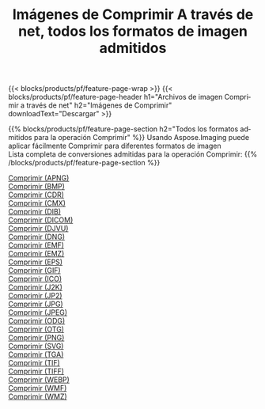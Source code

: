 ﻿---
title: Imágenes de Comprimir A través de net, todos los formatos de imagen admitidos 
weight: 3920
url: /es/net/compress 
lang: es
langdirlevel: 2
locales: zh-hans,ja,it,ru,de,es,fr,nl,id,lt,pl,pt,vi,tr,ko,zh-hant,ar,hi,th,sv,cs,uk,he
description: Usando Aspose.Imaging puede fácilmente Comprimir imágenes a través de net
---

{{< blocks/products/pf/feature-page-wrap >}}
{{< blocks/products/pf/feature-page-header h1="Archivos de imagen Comprimir a través de net" h2="Imágenes de Comprimir" downloadText="Descargar" >}}


{{% blocks/products/pf/feature-page-section  h2="Todos los formatos admitidos para la operación Comprimir" %}}
Usando Aspose.Imaging puede aplicar fácilmente Comprimir para diferentes formatos de imagen
<br/>
Lista completa de conversiones admitidas para la operación Comprimir:
{{% /blocks/products/pf/feature-page-section %}}
<div class="container-fluid productfamilypage bg-gray">
    <div class="convertypes bg-gray agp-content section">
        <div class="container">
		<div class="row other-converters">
		    <div class='col-md-2 other-converter remove-lp remove-rp'><a href="/imaging/es/net/compress/apng" >Comprimir (APNG)</a></div><div class='col-md-2 other-converter remove-lp remove-rp'><a href="/imaging/es/net/compress/bmp" >Comprimir (BMP)</a></div><div class='col-md-2 other-converter remove-lp remove-rp'><a href="/imaging/es/net/compress/cdr" >Comprimir (CDR)</a></div><div class='col-md-2 other-converter remove-lp remove-rp'><a href="/imaging/es/net/compress/cmx" >Comprimir (CMX)</a></div><div class='col-md-2 other-converter remove-lp remove-rp'><a href="/imaging/es/net/compress/dib" >Comprimir (DIB)</a></div><div class='col-md-2 other-converter remove-lp remove-rp'><a href="/imaging/es/net/compress/dicom" >Comprimir (DICOM)</a></div><div class='col-md-2 other-converter remove-lp remove-rp'><a href="/imaging/es/net/compress/djvu" >Comprimir (DJVU)</a></div><div class='col-md-2 other-converter remove-lp remove-rp'><a href="/imaging/es/net/compress/dng" >Comprimir (DNG)</a></div><div class='col-md-2 other-converter remove-lp remove-rp'><a href="/imaging/es/net/compress/emf" >Comprimir (EMF)</a></div><div class='col-md-2 other-converter remove-lp remove-rp'><a href="/imaging/es/net/compress/emz" >Comprimir (EMZ)</a></div><div class='col-md-2 other-converter remove-lp remove-rp'><a href="/imaging/es/net/compress/eps" >Comprimir (EPS)</a></div><div class='col-md-2 other-converter remove-lp remove-rp'><a href="/imaging/es/net/compress/gif" >Comprimir (GIF)</a></div><div class='col-md-2 other-converter remove-lp remove-rp'><a href="/imaging/es/net/compress/ico" >Comprimir (ICO)</a></div><div class='col-md-2 other-converter remove-lp remove-rp'><a href="/imaging/es/net/compress/j2k" >Comprimir (J2K)</a></div><div class='col-md-2 other-converter remove-lp remove-rp'><a href="/imaging/es/net/compress/jp2" >Comprimir (JP2)</a></div><div class='col-md-2 other-converter remove-lp remove-rp'><a href="/imaging/es/net/compress/jpg" >Comprimir (JPG)</a></div><div class='col-md-2 other-converter remove-lp remove-rp'><a href="/imaging/es/net/compress/jpeg" >Comprimir (JPEG)</a></div><div class='col-md-2 other-converter remove-lp remove-rp'><a href="/imaging/es/net/compress/odg" >Comprimir (ODG)</a></div><div class='col-md-2 other-converter remove-lp remove-rp'><a href="/imaging/es/net/compress/otg" >Comprimir (OTG)</a></div><div class='col-md-2 other-converter remove-lp remove-rp'><a href="/imaging/es/net/compress/png" >Comprimir (PNG)</a></div><div class='col-md-2 other-converter remove-lp remove-rp'><a href="/imaging/es/net/compress/svg" >Comprimir (SVG)</a></div><div class='col-md-2 other-converter remove-lp remove-rp'><a href="/imaging/es/net/compress/tga" >Comprimir (TGA)</a></div><div class='col-md-2 other-converter remove-lp remove-rp'><a href="/imaging/es/net/compress/tif" >Comprimir (TIF)</a></div><div class='col-md-2 other-converter remove-lp remove-rp'><a href="/imaging/es/net/compress/tiff" >Comprimir (TIFF)</a></div><div class='col-md-2 other-converter remove-lp remove-rp'><a href="/imaging/es/net/compress/webp" >Comprimir (WEBP)</a></div><div class='col-md-2 other-converter remove-lp remove-rp'><a href="/imaging/es/net/compress/wmf" >Comprimir (WMF)</a></div><div class='col-md-2 other-converter remove-lp remove-rp'><a href="/imaging/es/net/compress/wmz" >Comprimir (WMZ)</a></div>
                </div>
        </div>
    </div>
</div>
<br/>
